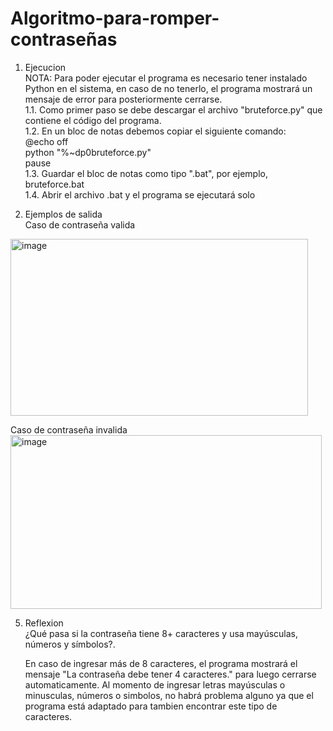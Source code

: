 # Algoritmo-para-romper-contraseñas
1. Ejecucion  
NOTA: Para poder ejecutar el programa es necesario tener instalado Python en el sistema, en caso de no tenerlo, el programa mostrará un mensaje de error para posteriormente cerrarse.  
1.1. Como primer paso se debe descargar el archivo "bruteforce.py" que contiene el código del programa.  
1.2. En un bloc de notas debemos copiar el siguiente comando:  
          @echo off  
          python "%~dp0bruteforce.py"  
          pause  
1.3. Guardar el bloc de notas como tipo ".bat", por ejemplo, bruteforce.bat  
1.4. Abrir el archivo .bat y el programa se ejecutará solo  

3. Ejemplos de salida  
  Caso de contraseña valida  
 <img width="476" height="283" alt="image" src="https://github.com/user-attachments/assets/e298f64d-07bc-4256-a889-8dd82686398e" />

  Caso de contraseña invalida  
  <img width="498" height="278" alt="image" src="https://github.com/user-attachments/assets/f352bfa2-f7e4-4bdd-8817-c884da4103e9" />  


5. Reflexion  
   ¿Qué pasa si la contraseña tiene 8+ caracteres y usa mayúsculas, números y símbolos?.  

   En caso de ingresar más de 8 caracteres, el programa mostrará el mensaje "La contraseña debe tener 4 caracteres." para luego cerrarse automaticamente. Al momento de ingresar letras mayúsculas o minusculas, números o simbolos, no habrá problema alguno ya que el programa está adaptado para tambien encontrar este tipo de caracteres.

